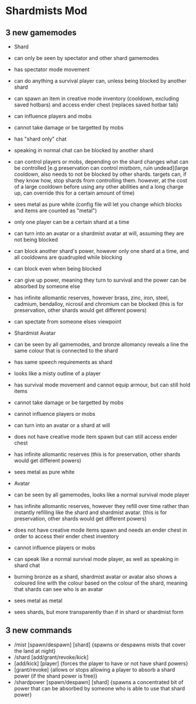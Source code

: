 # Shardmists Mod
## 3 new gamemodes
- Shard
 - can only be seen by spectator and other shard gamemodes
 - has spectator mode movement
 - can do anything a survival player can, unless being blocked by another shard
 - can spawn an item in creative mode inventory (cooldown, excluding saved hotbars) and access ender chest (replaces saved hotbar tab)
 - can influence players and mobs
 - cannot take damage or be targetted by mobs
 - has "shard only" chat
 - speaking in normal chat can be blocked by another shard
 - can control players or mobs, depending on the shard changes what can be controlled [e.g preservation can control mistborn, ruin undead](large cooldown, also needs to not be blocked by other shards. targets can, if they know how, stop shards from controlling them. however, at the cost of a large cooldown before using any other abilities and a long charge up, can override this for a certain amount of time)
 - sees metal as pure white (config file will let you change which blocks and items are counted as "metal")
 - only one player can be a certain shard at a time
 - can turn into an avatar or a shardmist avatar at will, assuming they are not being blocked
 - can block another shard's power, however only one shard at a time, and all cooldowns are quadrupled while blocking
 - can block even when being blocked
 - can give up power, meaning they turn to survival and the power can be absorbed by someone else
 - has infinite allomantic reserves, however brass, zinc, iron, steel, cadmium, bendalloy, nicrosil and chromium can be blocked (this is for preservation, other shards would get different powers)
 - can spectate from someone elses viewpoint

- Shardmist Avatar
 - can be seen by all gamemodes, and bronze allomancy reveals a line the same colour that is connected to the shard
 - has same speech requirements as shard
 - looks like a misty outline of a player
 - has survival mode movement and cannot equip armour, but can still hold items
 - cannot take damage or be targetted by mobs
 - cannot influence players or mobs
 - can turn into an avatar or a shard at will
 - does not have creative mode item spawn but can still access ender chest
 - has infinite allomantic reserves (this is for preservation, other shards would get different powers)
 - sees metal as pure white

- Avatar
 - can be seen by all gamemodes, looks like a normal survival mode player
 - has infinite allomantic reserves, however they refill over time rather than instantly refilling like the shard and shardmist avatar. (this is for preservation, other shards would get different powers)
 - does not have creative mode items spawn and needs an ender chest in order to access their ender chest inventory
 - cannot influence players or mobs
 - can speak like a normal survival mode player, as well as speaking in shard chat
 - burning bronze as a shard, shardmist avatar or avatar also shows a coloured line with the colour based on the colour of the shard, meaning that shards can see who is an avatar
 - sees metal as metal
 - sees shards, but more transparently than if in shard or shardmist form


## 3 new commands
- /mist [spawn/despawn] [shard] {spawns or despawns mists that cover the land at night}
- /shard [add/grant/revoke/kick]
 - [add/kick] [player] {forces the player to have or not have shard powers}
 - [grant/revoke] {allows or stops allowing a player to absorb a shard power (if the shard power is free)}
- /shardpower [spawn/despawn] [shard] {spawns a concentrated bit of power that can be absorbed by someone who is able to use that shard power}

